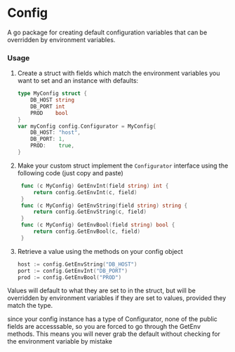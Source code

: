 # Config

A go package for creating default configuration variables that can be overridden by environment variables.


### Usage

1. Create a struct with fields which match the environment variables you want to set and an instance with defaults:
	```go
	type MyConfig struct {
		DB_HOST string
		DB_PORT int
		PROD    bool
	}
	var myConfig config.Configurator = MyConfig{
		DB_HOST: "host",
		DB_PORT: 1,
		PROD:    true,
	}
	```
2. Make your custom struct implement the `Configurator` interface using the following code (just copy and paste)
   ```go
	func (c MyConfig) GetEnvInt(field string) int {
		return config.GetEnvInt(c, field)
	}
	func (c MyConfig) GetEnvString(field string) string {
		return config.GetEnvString(c, field)
	}
	func (c MyConfig) GetEnvBool(field string) bool {
		return config.GetEnvBool(c, field)
	}
   ```
3. Retrieve a value using the methods on your config object
    ```go
	host := config.GetEnvString("DB_HOST")
	port := config.GetEnvInt("DB_PORT")
	prod := config.GetEnvBool("PROD")
	```

Values will default to what they are set to in the struct, but will be overridden by environment variables if they are set to values, provided they match the type.

since your config instance has a type of Configurator, none of the public fields are accesssable, so you are forced to go through the GetEnv methods. This means you will never grab the default without checking for the environment variable by mistake
